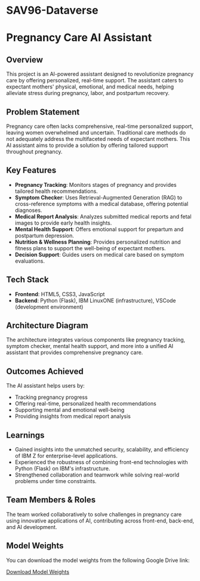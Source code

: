 # SAV96-Dataverse
# Pregnancy Care AI Assistant

## Overview
This project is an AI-powered assistant designed to revolutionize pregnancy care by offering personalized, real-time support. The assistant caters to expectant mothers' physical, emotional, and medical needs, helping alleviate stress during pregnancy, labor, and postpartum recovery.

## Problem Statement
Pregnancy care often lacks comprehensive, real-time personalized support, leaving women overwhelmed and uncertain. Traditional care methods do not adequately address the multifaceted needs of expectant mothers. This AI assistant aims to provide a solution by offering tailored support throughout pregnancy.

## Key Features
- **Pregnancy Tracking**: Monitors stages of pregnancy and provides tailored health recommendations.
- **Symptom Checker**: Uses Retrieval-Augmented Generation (RAG) to cross-reference symptoms with a medical database, offering potential diagnoses.
- **Medical Report Analysis**: Analyzes submitted medical reports and fetal images to provide early health insights.
- **Mental Health Support**: Offers emotional support for prepartum and postpartum depression.
- **Nutrition & Wellness Planning**: Provides personalized nutrition and fitness plans to support the well-being of expectant mothers.
- **Decision Support**: Guides users on medical care based on symptom evaluations.

## Tech Stack
- **Frontend**: HTML5, CSS3, JavaScript
- **Backend**: Python (Flask), IBM LinuxONE (infrastructure), VSCode (development environment)

## Architecture Diagram
The architecture integrates various components like pregnancy tracking, symptom checker, mental health support, and more into a unified AI assistant that provides comprehensive pregnancy care.

## Outcomes Achieved
The AI assistant helps users by:
- Tracking pregnancy progress
- Offering real-time, personalized health recommendations
- Supporting mental and emotional well-being
- Providing insights from medical report analysis

## Learnings
- Gained insights into the unmatched security, scalability, and efficiency of IBM Z for enterprise-level applications.
- Experienced the robustness of combining front-end technologies with Python (Flask) on IBM's infrastructure.
- Strengthened collaboration and teamwork while solving real-world problems under time constraints.

## Team Members & Roles
The team worked collaboratively to solve challenges in pregnancy care using innovative applications of AI, contributing across front-end, back-end, and AI development.

## Model Weights
You can download the model weights from the following Google Drive link:

[Download Model Weights]([https://drive.google.com/file/d/1JeSepQJHX3tB4JnQU-OLMmhWbLN7VKb5/view?usp=drive_link])
